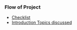 ### Flow of Project
- [Checklist](/Remember.md)
- [Introduction Topics discussed](/IntroductionTopics.md)